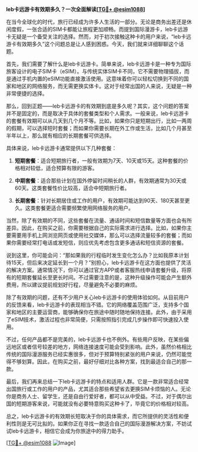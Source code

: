 **leb卡远游卡有效期多久？一次全面解读[[TG💪+ @esim1088](https://t.me/s/esim1088)]**

在当今全球化的时代，旅行已经成为许多人生活的一部分。无论是商务出差还是休闲度假，一张合适的SIM卡都能让旅程更加顺畅。而提到国际漫游卡，leb卡远游卡无疑是一个备受关注的选择。然而，对于初次接触这种卡的用户来说，“leb卡远游卡有效期多久”这个问题总是让人感到困惑。今天，我们就来详细聊聊这个话题。

首先，我们需要了解什么是leb卡远游卡。简单来说，leb卡远游卡是一种专为国际旅客设计的电子SIM卡（eSIM）。与传统实体SIM卡不同，它不需要物理插拔，而是通过手机内置的eSIM功能直接激活使用。这意味着你可以轻松切换到不同的国家和地区的网络服务，而无需更换实体卡。这对于经常出国的人来说，无疑是一种非常便捷的选择。

那么，回到正题——leb卡远游卡的有效期到底是多久呢？其实，这个问题的答案并不是固定的，而是取决于具体的套餐类型和个人需求。一般来说，leb卡远游卡的套餐有效期可以从几天到几个月不等。比如，如果你只是短期出行，比如一两周的假期，可以选择短时套餐；而如果你需要长期在外工作或生活，比如几个月甚至半年以上，那么就有相应的长期套餐可供选择。

具体来说，leb卡远游卡通常提供以下几种套餐：

1. **短期套餐**：适合短期旅行者，一般有效期为7天、10天或15天。这种套餐的价格相对较低，适合预算有限的游客。
   
2. **中期套餐**：适合那些计划在国外停留时间稍长的人群，有效期通常为30天或60天。这类套餐性价比较高，适合中短期旅行者。
   
3. **长期套餐**：针对长期居住或工作的用户，有效期可能达到90天、180天甚至更久。这类套餐更适合需要频繁使用网络服务的用户。

当然，除了有效期的不同，这些套餐在流量、通话时间和短信数量等方面也会有所差异。因此，在购买之前，你需要根据自己的实际需求进行选择。比如，如果你主要需要用手机上网浏览网页或使用社交媒体，那么可以选择流量较多的套餐；而如果你需要经常打电话或发短信，则应优先考虑包含更多通话和短信资源的套餐。

说到这里，你可能会问：“那如果我的行程临时发生变化怎么办？比如我原本计划待15天，但后来决定延长到一个月？”别担心，leb卡远游卡在这方面也提供了灵活的解决方案。通常情况下，你可以通过官方APP或者客服热线申请套餐升级，将原有的短期套餐延长至更长时间。不过需要注意的是，这种升级操作可能会产生额外费用，所以建议提前规划好行程，尽量避免不必要的麻烦。

除了有效期的问题，还有不少用户关心leb卡远游卡的使用体验如何。从目前用户的反馈来看，leb卡远游卡的表现相当不错。它的网络覆盖范围广泛，支持多个国家和地区的主要运营商，能够确保你在旅途中随时随地保持连接。此外，由于采用了eSIM技术，激活过程也非常简便，只需按照指引完成几步操作即可快速投入使用。

不过，任何产品都不是完美的，leb卡远游卡也不例外。有些用户反映，在某些偏远地区或者信号较差的地方，网络连接速度可能会受到影响。此外，虽然价格相比传统的国际漫游服务已经实惠很多，但对于预算特别紧张的用户来说，仍然可能觉得不够划算。因此，在购买之前，最好仔细对比各种方案，找到最适合自己的那一款。

最后，我们再来总结一下leb卡远游卡的特点和适用人群。它是一款非常适合经常出国旅行或工作的用户的产品，尤其适合那些希望省去更换SIM卡烦恼的人。无论你是商务人士、留学生，还是自由行爱好者，都可以从中受益。不过，对于偶尔出国的短期游客来说，可能就没有必要特意购买这种卡了，毕竟它的价格相对较高。

总之，leb卡远游卡的有效期长短取决于你的具体需求，而它所提供的灵活性和便利性则是无可比拟的。如果你正在寻找一款适合自己的国际漫游解决方案，不妨试试leb卡远游卡，相信它会成为你旅途中的得力助手。

[[TG💪+ @esim1088](https://t.me/s/esim1088) ![Image](https://i.postimg.cc/4NQfJmqS/Snipaste-2025-05-13-00-14-12.png)]